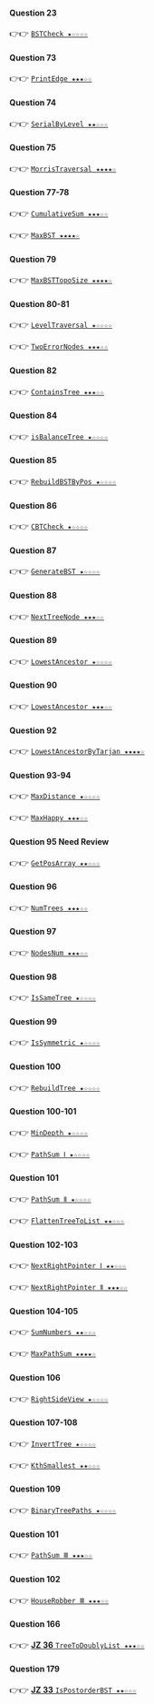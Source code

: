 #### Question 23
👉👉  [`BSTCheck ★☆☆☆☆`](https://github.com/jevishoo/algorithm_learning/blob/master/code/BinaryTree/BSTCheck.java)
#### Question 73
👉👉  [`PrintEdge ★★★☆☆`](https://github.com/jevishoo/algorithm_learning/blob/master/code/BinaryTree/PrintEdge.java)
#### Question 74
👉👉  [`SerialByLevel ★★☆☆☆`](https://github.com/jevishoo/algorithm_learning/blob/master/code/BinaryTree/SerialByLevel.java)
#### Question 75
👉👉  [`MorrisTraversal ★★★★☆`](https://github.com/jevishoo/algorithm_learning/blob/master/code/BinaryTree/MorrisTraversal.java)
#### Question 77-78
👉👉  [`CumulativeSum ★★★☆☆`](https://github.com/jevishoo/algorithm_learning/blob/master/code/BinaryTree/CumulativeSum.java)

👉👉  [`MaxBST ★★★★☆`](https://github.com/jevishoo/algorithm_learning/blob/master/code/BinaryTree/MaxBST.java)
#### Question 79
👉👉  [`MaxBSTTopoSize ★★★★☆`](https://github.com/jevishoo/algorithm_learning/blob/master/code/BinaryTree/MaxBSTTopoSize.java)
#### Question 80-81
👉👉  [`LevelTraversal ★☆☆☆☆`](https://github.com/jevishoo/algorithm_learning/blob/master/code/BinaryTree/LevelTraversal.java)

👉👉  [`TwoErrorNodes ★★★☆☆`](https://github.com/jevishoo/algorithm_learning/blob/master/code/BinaryTree/TwoErrorNodes.java)
#### Question 82
👉👉  [`ContainsTree ★★★☆☆`](https://github.com/jevishoo/algorithm_learning/blob/master/code/BinaryTree/ContainsTree.java)
#### Question 84
👉👉  [`isBalanceTree ★☆☆☆☆`](https://github.com/jevishoo/algorithm_learning/blob/master/code/BinaryTree/isBalanceTree.java)
#### Question 85
👉👉  [`RebuildBSTByPos ★☆☆☆☆`](https://github.com/jevishoo/algorithm_learning/blob/master/code/BinaryTree/RebuildBSTByPos.java)
#### Question 86
👉👉  [`CBTCheck ★☆☆☆☆`](https://github.com/jevishoo/algorithm_learning/blob/master/code/BinaryTree/CBTCheck.java)
#### Question 87
👉👉  [`GenerateBST ★☆☆☆☆`](https://github.com/jevishoo/algorithm_learning/blob/master/code/BinaryTree/GenerateBST.java)
#### Question 88
👉👉  [`NextTreeNode ★★★☆☆`](https://github.com/jevishoo/algorithm_learning/blob/master/code/BinaryTree/NextTreeNode.java)
#### Question 89
👉👉  [`LowestAncestor ★☆☆☆☆`](https://github.com/jevishoo/algorithm_learning/blob/master/code/BinaryTree/LowestAncestor.java)
#### Question 90
👉👉  [`LowestAncestor ★★★☆☆`](https://github.com/jevishoo/algorithm_learning/blob/master/code/BinaryTree/LowestAncestor.java)
#### Question 92
👉👉  [`LowestAncestorByTarjan ★★★★☆`](https://github.com/jevishoo/algorithm_learning/blob/master/code/BinaryTree/LowestAncestorByTarjan.java)
#### Question 93-94
👉👉  [`MaxDistance ★☆☆☆☆`](https://github.com/jevishoo/algorithm_learning/blob/master/code/BinaryTree/MaxDistance.java)

👉👉  [`MaxHappy ★★★☆☆`](https://github.com/jevishoo/algorithm_learning/blob/master/code/BinaryTree/MaxHappy.java)
#### Question 95 Need Review
👉👉  [`GetPosArray ★★☆☆☆`](https://github.com/jevishoo/algorithm_learning/blob/master/code/BinaryTree/GetPosArray.java)
#### Question 96
👉👉  [`NumTrees ★★★☆☆`](https://github.com/jevishoo/algorithm_learning/blob/master/code/BinaryTree/NumTrees.java)
#### Question 97
👉👉  [`NodesNum ★★★☆☆`](https://github.com/jevishoo/algorithm_learning/blob/master/code/BinaryTree/NodesNum.java)
#### Question 98
👉👉  [`IsSameTree ★☆☆☆☆`](https://github.com/jevishoo/algorithm_learning/blob/master/code/BinaryTree/IsSameTree.java)
#### Question 99
👉👉  [`IsSymmetric ★☆☆☆☆`](https://github.com/jevishoo/algorithm_learning/blob/master/code/BinaryTree/IsSymmetric.java)
#### Question 100
👉👉  [`RebuildTree ★☆☆☆☆`](https://github.com/jevishoo/algorithm_learning/blob/master/code/BinaryTree/RebuildTree.java)
#### Question 100-101
👉👉  [`MinDepth ★☆☆☆☆`](https://github.com/jevishoo/algorithm_learning/blob/master/code/BinaryTree/MinDepth.java)

👉👉  [`PathSum Ⅰ ★☆☆☆☆`](https://github.com/jevishoo/algorithm_learning/blob/master/code/BinaryTree/PathSum.java)
#### Question 101
👉👉  [`PathSum Ⅱ ★☆☆☆☆`](https://github.com/jevishoo/algorithm_learning/blob/master/code/BinaryTree/PathSum.java)

👉👉  [`FlattenTreeToList ★★☆☆☆`](https://github.com/jevishoo/algorithm_learning/blob/master/code/BinaryTree/FlattenTreeToList.java)
#### Question 102-103
👉👉  [`NextRightPointer Ⅰ ★★☆☆☆`](https://github.com/jevishoo/algorithm_learning/blob/master/code/BinaryTree/NextRightPointer.java)

👉👉  [`NextRightPointer Ⅱ ★★★☆☆`](https://github.com/jevishoo/algorithm_learning/blob/master/code/BinaryTree/NextRightPointer.java)
#### Question 104-105
👉👉  [`SumNumbers ★★☆☆☆`](https://github.com/jevishoo/algorithm_learning/blob/master/code/BinaryTree/SumNumbers.java)

👉👉  [`MaxPathSum ★★★★☆`](https://github.com/jevishoo/algorithm_learning/blob/master/code/BinaryTree/MaxPathSum.java)
#### Question 106
👉👉  [`RightSideView ★☆☆☆☆`](https://github.com/jevishoo/algorithm_learning/blob/master/code/BinaryTree/RightSideView.java)
#### Question 107-108
👉👉  [`InvertTree ★☆☆☆☆`](https://github.com/jevishoo/algorithm_learning/blob/master/code/BinaryTree/InvertTree.java)

👉👉  [`KthSmallest ★★☆☆☆`](https://github.com/jevishoo/algorithm_learning/blob/master/code/BinaryTree/KthSmallest.java)
#### Question 109
👉👉  [`BinaryTreePaths ★☆☆☆☆`](https://github.com/jevishoo/algorithm_learning/blob/master/code/BinaryTree/BinaryTreePaths.java)
#### Question 101
👉👉  [`PathSum Ⅲ ★★★☆☆`](https://github.com/jevishoo/algorithm_learning/blob/master/code/BinaryTree/PathSum.java)
#### Question 102
👉👉  [`HouseRobber Ⅲ ★★★☆☆`](https://github.com/jevishoo/algorithm_learning/blob/master/code/BinaryTree/HouseRobber.java)
#### Question 166
👉👉  [**JZ 36** `TreeToDoublyList ★★★☆☆`](https://github.com/jevishoo/algorithm_learning/blob/master/code/BinaryTree/TreeToDoublyList.java)
#### Question 179
👉👉  [**JZ 33** `IsPostorderBST ★★☆☆☆`](https://github.com/jevishoo/algorithm_learning/blob/master/code/BinaryTree/IsPostorderBST.java)

